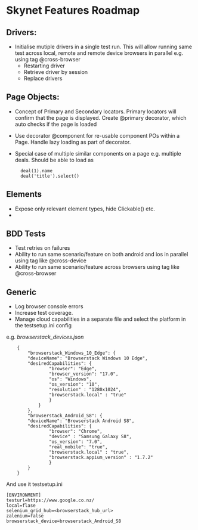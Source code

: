 # **Skynet Features Roadmap**

## **Drivers**:
* Initialise mutiple drivers in a single test run. This will allow running same test across
local, remote and remote device browsers in parallel e.g. using tag @cross-browser
    * Restarting driver
    * Retrieve driver by session
    * Replace drivers

## **Page Objects:**
* Concept of Primary and Secondary locators. Primary locators will confirm that the
page is displayed. Create @primary decorator, which auto checks if the page is loaded
* Use decorator @component for re-usable component POs within a Page. Handle lazy
loading as part of decorator.
* Special case of multiple similar components on a page e.g. multiple deals. Should be
able to load as
 
        deal(1).name 
        deal('title').select()

## **Elements**
* Expose only relevant element types, hide Clickable() etc.
* 

## **BDD Tests**
* Test retries on failures
* Ability to run same scenario/feature on both android and ios in parallel using tag like 
@cross-device
* Ability to run same scenario/feature across browsers using tag like @cross-browser


## **Generic**
* Log browser console errors
* Increase test coverage. 
* Manage cloud capabilities in a separate file and select the platform in the testsetup.ini
config

e.g. _browserstack_devices.json_
```
    {
        "browserstack_Windows_10_Edge": {
        "deviceName": "Browserstack Windows 10 Edge", 
        "desiredCapabilities": {
                "browser": "Edge",
                "browser_version": "17.0",
                "os": "Windows",
                "os_version": "10",
                "resolution" : "1280x1024",
                "browserstack.local" : "true"
                }
            }
        },
        "browserstack_Android_S8": {
        "deviceName": "Browserstack Android S8",
        "desiredCapabilities": {
                "browser": "Chrome",
                "device" : "Samsung Galaxy S8",
                "os_version": "7.0",
                "real_mobile": "true",
                "browserstack.local" : "true",
                "browserstack.appium_version" : "1.7.2"
                }
        }
    }
```
And use it testsetup.ini
```
[ENVIRONMENT]
testurl=https://www.google.co.nz/
local=flase
selenium_grid_hub=<browserstack_hub_url>
zalenium=false
browserstack_device=browserstack_Android_S8

```
